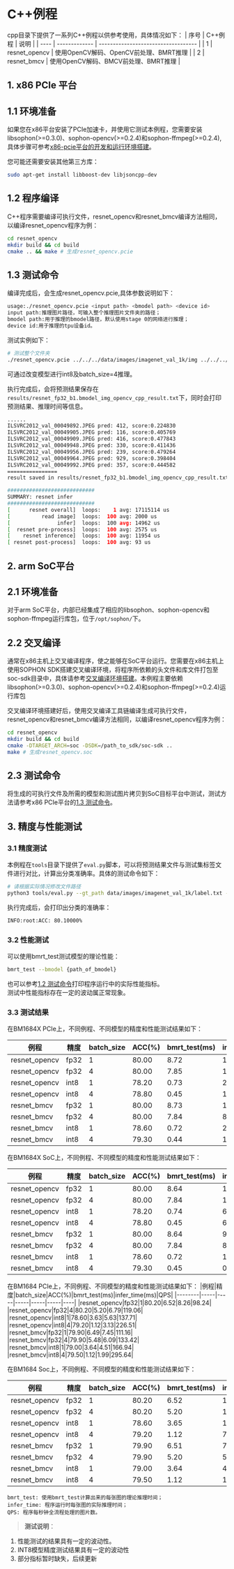 # C++例程

cpp目录下提供了一系列C++例程以供参考使用，具体情况如下：
| 序号  | C++例程      | 说明                                 |
| ---- | ------------- | -----------------------------------  |
| 1    | resnet_opencv | 使用OpenCV解码、OpenCV前处理、BMRT推理 |
| 2    | resnet_bmcv   | 使用OpenCV解码、BMCV前处理、BMRT推理   |


## 1. x86 PCIe 平台

## 1.1 环境准备

如果您在x86平台安装了PCIe加速卡，并使用它测试本例程，您需要安装libsophon(>=0.3.0)、sophon-opencv(>=0.2.4)和sophon-ffmpeg(>=0.2.4),具体步骤可参考[x86-pcie平台的开发和运行环境搭建](../../../docs/Environment_Install_Guide.md#3-x86-pcie平台的开发和运行环境搭建)。

您可能还需要安装其他第三方库：
```bash
sudo apt-get install libboost-dev libjsoncpp-dev
```

## 1.2 程序编译
C++程序需要编译可执行文件，resnet_opencv和resnet_bmcv编译方法相同，以编译resnet_opencv程序为例：
```bash
cd resnet_opencv
mkdir build && cd build
cmake .. && make # 生成resnet_opencv.pcie
```

## 1.3 测试命令

编译完成后，会生成resnet_opencv.pcie,具体参数说明如下：

```bash
usage:./resnet_opencv.pcie <input path> <bmodel path> <device id>
input path:推理图片路径，可输入整个推理图片文件夹的路径；
bmodel path:用于推理的bmodel路径，默认使用stage 0的网络进行推理；
device id:用于推理的tpu设备id。
```

测试实例如下：

```bash
# 测试整个文件夹  
./resnet_opencv.pcie ../../../data/images/imagenet_val_1k/img ../../../data/models/BM1684X/resnet_fp32_b1.bmodel 0
```

可通过改变模型进行int8及batch_size=4推理。

执行完成后，会将预测结果保存在`results/resnet_fp32_b1.bmodel_img_opencv_cpp_result.txt`下，同时会打印预测结果、推理时间等信息。

```bash
......
ILSVRC2012_val_00049892.JPEG pred: 412, score:0.224830
ILSVRC2012_val_00049905.JPEG pred: 116, score:0.405769
ILSVRC2012_val_00049909.JPEG pred: 416, score:0.477843
ILSVRC2012_val_00049948.JPEG pred: 330, score:0.411436
ILSVRC2012_val_00049956.JPEG pred: 239, score:0.479264
ILSVRC2012_val_00049964.JPEG pred: 929, score:0.398404
ILSVRC2012_val_00049992.JPEG pred: 357, score:0.444582
================
result saved in results/resnet_fp32_b1.bmodel_img_opencv_cpp_result.txt

############################
SUMMARY: resnet infer
############################
[      resnet overall]  loops:    1 avg: 17115114 us
[          read image]  loops:  100 avg: 2000 us
[               infer]  loops:  100 avg: 14962 us
[  resnet pre-process]  loops:  100 avg: 2575 us
[    resnet inference]  loops:  100 avg: 11954 us
[ resnet post-process]  loops:  100 avg: 93 us
```

## 2. arm SoC平台
## 2.1 环境准备
对于arm SoC平台，内部已经集成了相应的libsophon、sophon-opencv和sophon-ffmpeg运行库包，位于`/opt/sophon/`下。
## 2.2 交叉编译
通常在x86主机上交叉编译程序，使之能够在SoC平台运行。您需要在x86主机上使用SOPHON SDK搭建交叉编译环境，将程序所依赖的头文件和库文件打包至soc-sdk目录中，具体请参考[交叉编译环境搭建](../../../docs/Environment_Install_Guide.md#41-交叉编译环境搭建)。本例程主要依赖libsophon(>=0.3.0)、sophon-opencv(>=0.2.4)和sophon-ffmpeg(>=0.2.4)运行库包

交叉编译环境搭建好后，使用交叉编译工具链编译生成可执行文件，resnet_opencv和resnet_bmcv编译方法相同，以编译resnet_opencv程序为例：
```bash
cd resnet_opencv
mkdir build && cd build
cmake -DTARGET_ARCH=soc -DSDK=/path_to_sdk/soc-sdk ..
make # 生成resnet_opencv.soc
```

## 2.3 测试命令
将生成的可执行文件及所需的模型和测试图片拷贝到SoC目标平台中测试，测试方法请参考x86 PCIe平台的[1.3 测试命令](#13-测试命令)。


## 3. 精度与性能测试
### 3.1 精度测试
本例程在`tools`目录下提供了`eval.py`脚本，可以将预测结果文件与测试集标签文件进行对比，计算出分类准确率。具体的测试命令如下：
```bash
# 请根据实际情况修改文件路径
python3 tools/eval.py --gt_path data/images/imagenet_val_1k/label.txt --pred_path cpp/resnet_opencv/build/results/resnet_fp32_b1.bmodel_img_opencv_cpp_result.txt
```
执行完成后，会打印出分类的准确率：
```bash
INFO:root:ACC: 80.10000%
```
### 3.2 性能测试

可以使用bmrt_test测试模型的理论性能：
```bash
bmrt_test --bmodel {path_of_bmodel}
```
也可以参考[1.2 测试命令](#12-测试命令)打印程序运行中的实际性能指标。  
测试中性能指标存在一定的波动属正常现象。

### 3.3 测试结果

在BM1684X PCIe上，不同例程、不同模型的精度和性能测试结果如下：

| 例程          | 精度 | batch_size | ACC(%) | bmrt_test(ms) | infer_time(ms) | QPS    |
| ------------- | ---- | ---------- | ------ | ------------- | -------------- | ------ |
| resnet_opencv | fp32 | 1          | 80.00  | 8.72          | 12.34          | 65.94  |
| resnet_opencv | fp32 | 4          | 80.00  | 7.85          | 10.67          | 77.34  |
| resnet_opencv | int8 | 1          | 78.20  | 0.73          | 2.33           | 239.46 |
| resnet_opencv | int8 | 4          | 78.80  | 0.45          | 1.64           | 324.86 |
| resnet_bmcv   | fp32 | 1          | 80.00  | 8.73          | 10.44          | 76.47  |
| resnet_bmcv   | fp32 | 4          | 80.00  | 7.84          | 8.68           | 89.35  |
| resnet_bmcv   | int8 | 1          | 78.60  | 0.72          | 2.08           | 227.84 |
| resnet_bmcv   | int8 | 4          | 79.30  | 0.44          | 1.21           | 281.05 |

在BM1684X SoC上，不同例程、不同模型的精度和性能测试结果如下：

| 例程          | 精度 | batch_size | ACC(%) | bmrt_test(ms) | infer_time(ms) | QPS    |
| ------------- | ---- | ---------- | ------ | ------------- | -------------- | ------ |
| resnet_opencv | fp32 | 1          | 80.00  | 8.64          | 14.84          | 61.81  |
| resnet_opencv | fp32 | 4          | 80.00  | 7.84          | 14.00          | 66.28  |
| resnet_opencv | int8 | 1          | 78.20  | 0.74          | 6.95           | 120.64 |
| resnet_opencv | int8 | 4          | 78.80  | 0.45          | 6.57           | 130.24 |
| resnet_bmcv   | fp32 | 1          | 80.00  | 8.64          | 9.05           | 99.09  |
| resnet_bmcv   | fp32 | 4          | 80.00  | 7.84          | 8.23           | 108.16 |
| resnet_bmcv   | int8 | 1          | 78.60  | 0.72          | 1.13           | 466.85 |
| resnet_bmcv   | int8 | 4          | 79.30  | 0.45          | 0.84           | 541.63 |

在BM1684 PCIe上，不同例程、不同模型的精度和性能测试结果如下：
|例程|精度|batch_size|ACC(%)|bmrt_test(ms)|infer_time(ms)|QPS|
|--------|-----|-----|-----|-----|-----|----|
|resnet_opencv|fp32|1|80.20|6.52|8.26|98.24|
|resnet_opencv|fp32|4|80.20|5.20|6.79|119.06|
|resnet_opencv|int8|1|78.60|3.63|5.63|137.71|
|resnet_opencv|int8|4|79.20|1.12|3.13|226.51|
|resnet_bmcv|fp32|1|79.90|6.49|7.45|111.16|
|resnet_bmcv|fp32|4|79.90|5.48|6.09|133.42|
|resnet_bmcv|int8|1|79.00|3.64|4.51|166.94|
|resnet_bmcv|int8|4|79.50|1.12|1.99|295.64|

在BM1684 Soc上，不同例程、不同模型的精度和性能测试结果如下：

| 例程          | 精度 | batch_size | ACC(%) | bmrt_test(ms) | infer_time(ms) | QPS    |
| ------------- | ---- | ---------- | ------ | ------------- | -------------- | ------ |
| resnet_opencv | fp32 | 1          | 80.20  | 6.52          | 13.04          | 68.37  |
| resnet_opencv | fp32 | 4          | 80.20  | 5.20          | 11.72          | 76.86  |
| resnet_opencv | int8 | 1          | 78.60  | 3.65          | 10.19          | 85.06  |
| resnet_opencv | int8 | 4          | 79.20  | 1.12          | 7.71           | 111.13 |
| resnet_bmcv   | fp32 | 1          | 79.90  | 6.51          | 7.05           | 120.17 |
| resnet_bmcv   | fp32 | 4          | 79.90  | 5.20          | 5.70           | 144.84 |
| resnet_bmcv   | int8 | 1          | 79.00  | 3.64          | 4.20           | 182.99 |
| resnet_bmcv   | int8 | 4          | 79.50  | 1.12          | 1.63           | 352.83 |


```
bmrt_test: 使用bmrt_test计算出来的每张图的理论推理时间；
infer_time: 程序运行时每张图的实际推理时间；
QPS: 程序每秒钟全流程处理的图片数。
```

> **测试说明**：  
1. 性能测试的结果具有一定的波动性。
2. INT8模型精度测试结果具有一定的波动性
3. 部分指标暂时缺失，后续更新
